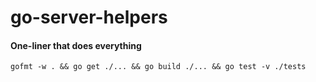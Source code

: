 # go-server-helpers




#### One-liner that does everything

```
gofmt -w . && go get ./... && go build ./... && go test -v ./tests
```
